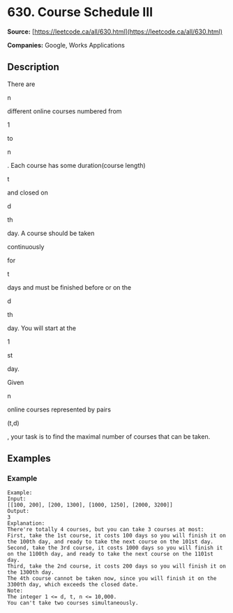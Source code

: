 # 630. Course Schedule III

**Source:** [https://leetcode.ca/all/630.html](https://leetcode.ca/all/630.html)

**Companies:** Google, Works Applications

## Description

There are

n

different online courses numbered from

1

to

n

. Each course has some duration(course length)

t

and closed on

d

th

day. A course should be taken

continuously

for

t

days and must be finished before or on the

d

th

day.
        You will start at the

1

st

day.

Given

n

online courses represented by pairs

(t,d)

, your task is to
        find the maximal number of courses that can be taken.

## Examples

### Example

```
Example:
Input:
[[100, 200], [200, 1300], [1000, 1250], [2000, 3200]]
Output:
3
Explanation:
There're totally 4 courses, but you can take 3 courses at most:
First, take the 1st course, it costs 100 days so you will finish it on the 100th day, and ready to take the next course on the 101st day.
Second, take the 3rd course, it costs 1000 days so you will finish it on the 1100th day, and ready to take the next course on the 1101st day.
Third, take the 2nd course, it costs 200 days so you will finish it on the 1300th day.
The 4th course cannot be taken now, since you will finish it on the 3300th day, which exceeds the closed date.
Note:
The integer 1 <= d, t, n <= 10,000.
You can't take two courses simultaneously.
```

